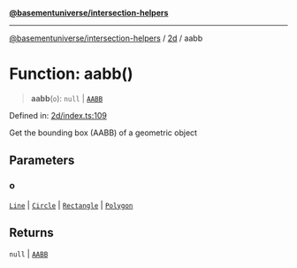 [**@basementuniverse/intersection-helpers**](../../README.md)

***

[@basementuniverse/intersection-helpers](../../README.md) / [2d](../README.md) / aabb

# Function: aabb()

> **aabb**(`o`): `null` \| [`AABB`](../types/type-aliases/AABB.md)

Defined in: [2d/index.ts:109](https://github.com/basementuniverse/intersection-helpers/blob/39011b43f2fd5dca5c24f1c152bb983bef87ec23/src/2d/index.ts#L109)

Get the bounding box (AABB) of a geometric object

## Parameters

### o

[`Line`](../types/type-aliases/Line.md) | [`Circle`](../types/type-aliases/Circle.md) | [`Rectangle`](../types/type-aliases/Rectangle.md) | [`Polygon`](../types/type-aliases/Polygon.md)

## Returns

`null` \| [`AABB`](../types/type-aliases/AABB.md)
